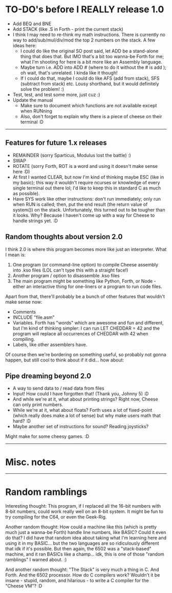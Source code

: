 # TO-DO's before I REALLY release 1.0

* Add BEQ and BNE
* Add STACK (like .S in Forth - print the current stack)
* I think I may need to re-think my math instructions.  There is currently no way to add/sub/mul/div/mod the top 2 numbers on the stack.  A few ideas here:
	- I could do like the original SO post said, let ADD be a stand-alone thing that does that.  But IMO that's a bit too wanna-be Forth for me; what I'm shooting for here is a bit more like an Assembly language.
	- Maybe turn i.e. ADD into ADD # (where to do it without the # is add <value at address>); oh wait, that's unrelated.  I kinda like it though!
	- If I could do that, maybe I could do like AFS (add from stack), SFS (subtract from stack) etc.  Lousy shorthand, but it would definitely solve the problem! :)
* Test, test, and test some more, just cuz :)
* Update the manual
	- Make sure to document which functions are not available except when RUNning
	- Also, don't forget to explain why there is a piece of cheese on their terminal :D



------------------------------------------------------------------------------------------------------------------------------------------------------------

## Features for future 1.x releases

* REMAINDER (sorry Sparticus, Modulus lost the battle) :)
* SWAP
* ROTATE (sorry Forth, ROT is a word and using it doesn't make sense here :D)
* At first I wanted CLEAR, but now I'm kind of thinking maybe ESC (like in my basic); this way it wouldn't require ncurses or knowledge of every single terminal out there lol; I'd like to keep this in standard C as much as possible).
* Have SYS work like other instructions: don't run immediately; only run when RUN is called; then, put the end result (the return value of system()) on the stack.
	Unfortunately, this turned out to be tougher than it looks.  Why?  Because I haven't come up with a way for Cheese to handle strings yet. :D

## Random thoughts about version 2.0

I think 2.0 is where this program becomes more like just an interpreter.  What I mean is:

1. One program (or command-line option) to compile Cheese assembly into .kso files (LOL can't type this with a straight face!)
2. Another program / option to disassemble .kso files
3. The main program might be something like Python, Forth, or Node - either an interactive thing for one-liners or a program to run code files.

Apart from that, there'll probably be a bunch of other features that wouldn't make sense now:

* Comments
* INCLUDE "file.asm"
* Variables.  Forth has "words" which are awesome and fun and different, but I'm kind of thinking simpler: I can run LET CHEDDAR = 42 and the program will replace all occurrences of CHEDDAR with 42 when compiling.
* Labels, like other assemblers have.

Of course then we're bordering on something useful, so probably not gonna happen, but still cool to think about if it did... how about:

## Pipe dreaming beyond 2.0

* A way to send data to / read data from files
* Input!  How could I have forgotten that!  (Thank you, Johnny 5) :D
* And while we're at it, what about printing strings?  Right now, Cheese can only print numbers.
* While we're at it, what about floats?  Forth uses a lot of fixed-point (which really does make a lot of sense) but why make users math that hard? :D
* Maybe another set of instructions for sound?  Reading joysticks?

Might make for some cheesy games. :D




------------------------------------------------------------------------------------------------------------------------------------------------------------

# Misc. notes



------------------------------------------------------------------------------------------------------------------------------------------------------------

# Random ramblings

Interesting thought: This program, if I replaced all the 16-bit numbers with 8-bit numbers, could work really well on an 8-bit system.  It might be fun to try compiling for the C64, or even the Geek-Rig.

Another random thought: How could a machine like this (which is pretty much just a wanna-be Forth) handle line numbers, like BASIC?  Could it even do that?  I did have that random idea about taking what I'm learning here and using it in my BASIC... but the two languages are so ridiculously different that idk if it's possible.  But then again, the 6502 was a "stack-based" machine, and it ran BASICs like a champ... idk, this is one of those "random ramblings" I warned about. :)

And another random thought: "The Stack" is very much a thing in C.  And Forth.  And the 6502 processor.  How do C compilers work?  Wouldn't it be insane - stupid, random, and hilarious - to write a C compiler for the "Cheese VM"? :D
